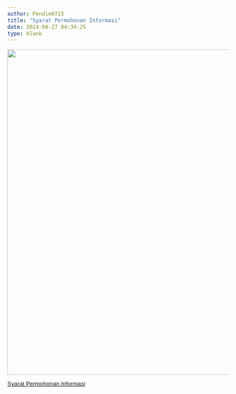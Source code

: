 ```yaml
---
author: Pendim0715
title: "Syarat Permohonan Informasi"
date: 2024-08-27 04:34:25
type: blank
---
```

<p><img src="/images/AjXtM4lbHEK4K6AGYTI2.png" width="593" height="741" alt="" /></p>
<p style="line-height: 1.1;"><a href="https://drive.google.com/file/d/1-blPNLOx73ZwkMeTaEtZ-20HD6u0uQIR/view?usp=sharing"><span style="font-size: 10pt; font-family: arial, helvetica, sans-serif;">Syarat Permohonan Informasi</span></a></p>